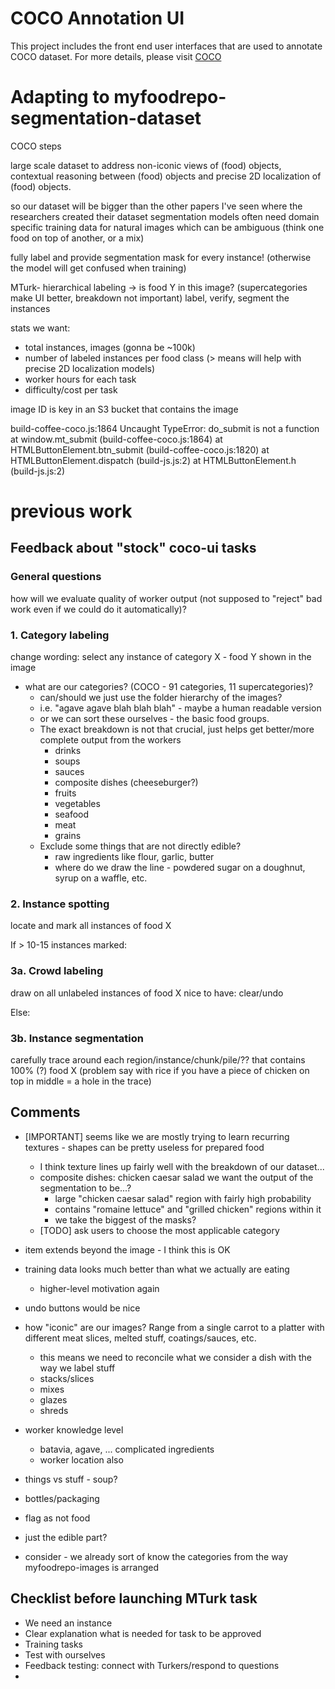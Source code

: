 
COCO Annotation UI
==================

This project includes the front end user interfaces that are used to annotate COCO dataset.
For more details, please visit [COCO](http://cocodataset.org)

# Adapting to myfoodrepo-segmentation-dataset

COCO steps

large scale dataset to address non-iconic views of (food) objects, contextual reasoning between (food) objects and precise 2D localization of (food) objects.

so our dataset will be bigger than the other papers I've seen where the researchers created their dataset
segmentation models often need domain specific training data for natural images which can be ambiguous (think one food on top of another, or a mix)

fully label and provide segmentation mask for every instance! (otherwise the model will get confused when training)

MTurk-
hierarchical labeling -> is food Y in this image? (supercategories make UI better, breakdown not important)
label, verify, segment the instances

stats we want:
- total instances, images (gonna be ~100k)
- number of labeled instances per food class (> means will help with precise 2D localization models)
- worker hours for each task
- difficulty/cost per task

image ID is key in an S3 bucket that contains the image


build-coffee-coco.js:1864 Uncaught TypeError: do_submit is not a function
    at window.mt_submit (build-coffee-coco.js:1864)
    at HTMLButtonElement.btn_submit (build-coffee-coco.js:1820)
    at HTMLButtonElement.dispatch (build-js.js:2)
    at HTMLButtonElement.h (build-js.js:2)



# previous work

## Feedback about "stock" coco-ui tasks

### General questions
how will we evaluate quality of worker output (not supposed to "reject" bad work even if we could do it automatically)?

### 1. Category labeling
change wording: select any instance of category X - food Y shown in the image
* what are our categories? (COCO - 91 categories, 11 supercategories)?
    - can/should we just use the folder hierarchy of the images?
    - i.e. "agave agave blah blah blah" - maybe a human readable version
    - or we can sort these ourselves - the basic food groups.
    - The exact breakdown is not that crucial, just helps get better/more complete output from the workers
        * drinks
        * soups
        * sauces
        * composite dishes (cheeseburger?)
        * fruits
        * vegetables
        * seafood
        * meat
        * grains
    - Exclude some things that are not directly edible?
        * raw ingredients like flour, garlic, butter
        * where do we draw the line - powdered sugar on a doughnut, syrup on a waffle, etc.
        
### 2. Instance spotting
locate and mark all instances of food X

If > 10-15 instances marked:

### 3a. Crowd labeling
draw on all unlabeled instances of food X
nice to have: clear/undo

Else:

### 3b. Instance segmentation
carefully trace around each region/instance/chunk/pile/?? that contains 100% (?) food X
(problem say with rice if you have a piece of chicken on top in middle = a hole in the trace)




## Comments
* [IMPORTANT] seems like we are mostly trying to learn recurring textures - shapes can be pretty useless for prepared food
    - I think texture lines up fairly well with the breakdown of our dataset...
    - composite dishes: chicken caesar salad we want the output of the segmentation to be...?
        * large "chicken caesar salad" region with fairly high probability
        * contains "romaine lettuce" and "grilled chicken" regions within it
        * we take the biggest of the masks?
    - [TODO] ask users to choose the most applicable category 

* item extends beyond the image - I think this is OK
* training data looks much better than what we actually are eating
    - higher-level motivation again
* undo buttons would be nice
* how "iconic" are our images? Range from a single carrot to a platter with different meat slices, melted stuff, coatings/sauces, etc.
    - this means we need to reconcile what we consider a dish with the way we label stuff
    - stacks/slices
    - mixes
    - glazes
    - shreds
* worker knowledge level
    - batavia, agave, ... complicated ingredients
    - worker location also
* things vs stuff - soup?
* bottles/packaging
* flag as not food
* just the edible part?
* consider - we already sort of know the categories from the way myfoodrepo-images is arranged



## Checklist before launching MTurk task
* We need an instance
* Clear explanation what is needed for task to be approved
* Training tasks
* Test with ourselves
* Feedback testing: connect with Turkers/respond to questions
* 